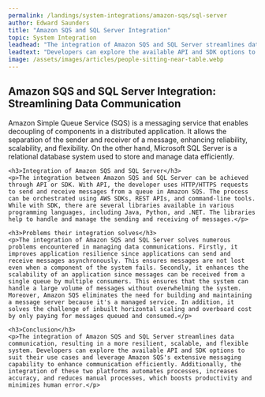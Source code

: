 ```yaml
---
permalink: /landings/system-integrations/amazon-sqs/sql-server
author: Edward Saunders
title: "Amazon SQS and SQL Server Integration"
topic: System Integration
leadhead: "The integration of Amazon SQS and SQL Server streamlines data communication, resulting in a more resilient, scalable, and flexible system"
leadtext: "Developers can explore the available API and SDK options to suit their use cases and leverage Amazon SQS's extensive messaging capability to enhance communication efficiently. Additionally, the integration of these two platforms automates processes, increases accuracy, and reduces manual processes, which boosts productivity and minimizes human error."
image: /assets/images/articles/people-sitting-near-table.webp
---
```

<div class="arttext">	<h2>Amazon SQS and SQL Server Integration: Streamlining Data Communication</h2>
    <p>Amazon Simple Queue Service (SQS) is a messaging service that enables decoupling of components in a distributed application. It allows the separation of the sender and receiver of a message, enhancing reliability, scalability, and flexibility. On the other hand, Microsoft SQL Server is a relational database system used to store and manage data efficiently.</p>
    
    <h3>Integration of Amazon SQS and SQL Server</h3>
    <p>The integration between Amazon SQS and SQL Server can be achieved through API or SDK. With API, the developer uses HTTP/HTTPS requests to send and receive messages from a queue in Amazon SQS. The process can be orchestrated using AWS SDKs, REST APIs, and command-line tools. While with SDK, there are several libraries available in various programming languages, including Java, Python, and .NET. The libraries help to handle and manage the sending and receiving of messages.</p>
    
    <h3>Problems their integration solves</h3>
    <p>The integration of Amazon SQS and SQL Server solves numerous problems encountered in managing data communications. Firstly, it improves application resilience since applications can send and receive messages asynchronously. This ensures messages are not lost even when a component of the system fails. Secondly, it enhances the scalability of an application since messages can be received from a single queue by multiple consumers. This ensures that the system can handle a large volume of messages without overwhelming the system. Moreover, Amazon SQS eliminates the need for building and maintaining a message server because it's a managed service. In addition, it solves the challenge of inbuilt horizontal scaling and overboard cost by only paying for messages queued and consumed.</p>
    
    <h3>Conclusion</h3>
    <p>The integration of Amazon SQS and SQL Server streamlines data communication, resulting in a more resilient, scalable, and flexible system. Developers can explore the available API and SDK options to suit their use cases and leverage Amazon SQS's extensive messaging capability to enhance communication efficiently. Additionally, the integration of these two platforms automates processes, increases accuracy, and reduces manual processes, which boosts productivity and minimizes human error.</p>
</div>